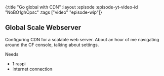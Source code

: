 {:title "Go global with CDN"
 :layout :episode
 :episode-yt-video-id "NoBO1ghOpsc"
 :tags ["video" "episode-wip"]}

## Global Scale Webserver


Configuring CDN for a scalable web server. About an hour of me navigating around the CF console, talking about settings.

Needs

* 1 raspi
* Internet connection
